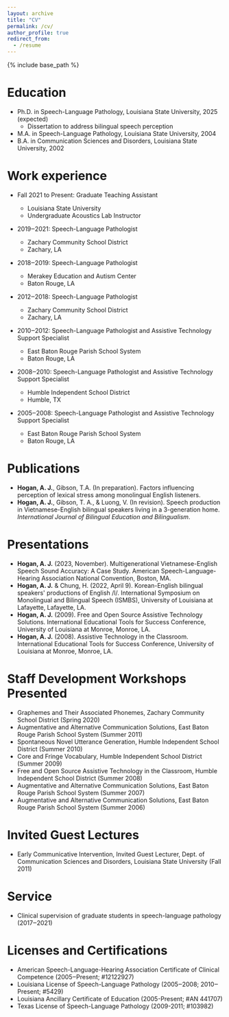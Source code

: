 ```yaml
---
layout: archive
title: "CV"
permalink: /cv/
author_profile: true
redirect_from:
  - /resume
---
```


{% include base_path %}

Education
======
* Ph.D. in Speech-Language Pathology, Louisiana State University, 2025 (expected)
  * Dissertation to address bilingual speech perception
* M.A. in Speech-Language Pathology, Louisiana State University, 2004
* B.A. in Communication Sciences and Disorders, Louisiana State University, 2002

Work experience
======
* Fall 2021 to Present: Graduate Teaching Assistant
  * Louisiana State University
  * Undergraduate Acoustics Lab Instructor

* 2019‒2021: Speech-Language Pathologist
  * Zachary Community School District
  * Zachary, LA

* 2018‒2019: Speech-Language Pathologist
  * Merakey Education and Autism Center
  * Baton Rouge, LA

* 2012‒2018: Speech-Language Pathologist
  * Zachary Community School District
  * Zachary, LA

* 2010‒2012: Speech-Language Pathologist and Assistive Technology Support Specialist
  * East Baton Rouge Parish School System
  * Baton Rouge, LA

* 2008‒2010: Speech-Language Pathologist and Assistive Technology Support Specialist
  * Humble Independent School District
  * Humble, TX

* 2005‒2008: Speech-Language Pathologist and Assistive Technology Support Specialist
  * East Baton Rouge Parish School System
  * Baton Rouge, LA

Publications
======
* **Hogan, A. J.**, Gibson, T.A. (In preparation). Factors influencing perception of lexical stress among monolingual English listeners.
* **Hogan, A. J.**, Gibson, T. A., & Luong, V. (In revision). Speech production in Vietnamese-English bilingual speakers living in a 3-generation home. *International Journal of Bilingual Education and Bilingualism*.

Presentations
======
* **Hogan, A. J.** (2023, November). Multigenerational Vietnamese-English Speech Sound Accuracy: A Case Study. American Speech-Language-Hearing Association National Convention, Boston, MA.
* **Hogan, A. J.** & Chung, H. (2022, April 9). Korean-English bilingual speakers' productions of English /l/. International Symposium on Monolingual and Bilingual Speech (ISMBS), University of Louisiana at Lafayette, Lafayette, LA.
* **Hogan, A. J.** (2009). Free and Open Source Assistive Technology Solutions. International Educational Tools for Success Conference, University of Louisiana at Monroe, Monroe, LA.
* **Hogan, A. J.** (2008). Assistive Technology in the Classroom. International Educational Tools for Success Conference, University of Louisiana at Monroe, Monroe, LA.

Staff Development Workshops Presented
======
* Graphemes and Their Associated Phonemes, Zachary Community School District (Spring 2020)
* Augmentative and Alternative Communication Solutions, East Baton Rouge Parish School System (Summer 2011)
* Spontaneous Novel Utterance Generation, Humble Independent School District (Summer 2010)
* Core and Fringe Vocabulary, Humble Independent School District (Summer 2009)
* Free and Open Source Assistive Technology in the Classroom, Humble Independent School District (Summer 2008)
* Augmentative and Alternative Communication Solutions, East Baton Rouge Parish School System (Summer 2007)
* Augmentative and Alternative Communication Solutions, East Baton Rouge Parish School System (Summer 2006)

Invited Guest Lectures
======
* Early Communicative Intervention, Invited Guest Lecturer, Dept. of Communication Sciences and Disorders, Louisiana State University (Fall 2011)

Service
======
* Clinical supervision of graduate students in speech-language pathology (2017‒2021)

Licenses and Certifications
======
* American Speech-Language-Hearing Association Certificate of Clinical Competence (2005‒Present; #12122927)
* Louisiana License of Speech-Language Pathology (2005‒2008; 2010‒Present; #5429)
* Louisiana Ancillary Certificate of Education (2005-Present; #AN 441707)
* Texas License of Speech-Language Pathology (2009-2011; #103982)
